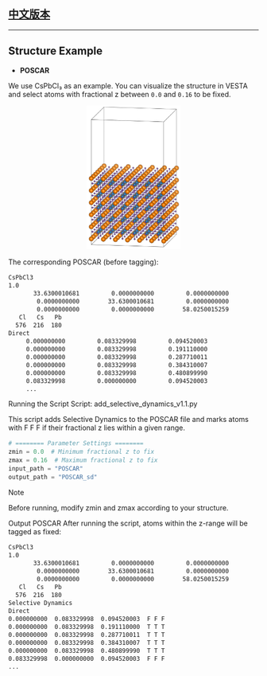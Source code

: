 ## **[中文版本](https://www.misaraty.com/2025-07-22_add-selective-dynamics/)**

---

## Structure Example

* **POSCAR**

We use CsPbCl₃ as an example. You can visualize the structure in VESTA and select atoms with fractional z between `0.0` and `0.16` to be fixed.

<div align="center">
  <img src="./CsPbCl3.jpg" width="37.5%"/>
</div>

The corresponding POSCAR (before tagging):

```shell
CsPbCl3
1.0
       33.6300010681         0.0000000000         0.0000000000
        0.0000000000        33.6300010681         0.0000000000
        0.0000000000         0.0000000000        58.0250015259
   Cl   Cs   Pb
  576  216  180
Direct
     0.000000000         0.083329998         0.094520003
     0.000000000         0.083329998         0.191110000
     0.000000000         0.083329998         0.287710011
     0.000000000         0.083329998         0.384310007
     0.000000000         0.083329998         0.480899990
     0.083329998         0.000000000         0.094520003
     ...
```
Running the Script
Script: add_selective_dynamics_v1.1.py

This script adds Selective Dynamics to the POSCAR file and marks atoms with F F F if their fractional z lies within a given range.

```python
# ======== Parameter Settings ========
zmin = 0.0  # Minimum fractional z to fix
zmax = 0.16  # Maximum fractional z to fix
input_path = "POSCAR"
output_path = "POSCAR_sd"
```

> [!NOTE]
> Before running, modify zmin and zmax according to your structure.

Output POSCAR
After running the script, atoms within the z-range will be tagged as fixed:

```shell
CsPbCl3
1.0
       33.6300010681         0.0000000000         0.0000000000
        0.0000000000        33.6300010681         0.0000000000
        0.0000000000         0.0000000000        58.0250015259
   Cl   Cs   Pb
  576  216  180
Selective Dynamics
Direct
0.000000000  0.083329998  0.094520003  F F F
0.000000000  0.083329998  0.191110000  T T T
0.000000000  0.083329998  0.287710011  T T T
0.000000000  0.083329998  0.384310007  T T T
0.000000000  0.083329998  0.480899990  T T T
0.083329998  0.000000000  0.094520003  F F F
...
```
